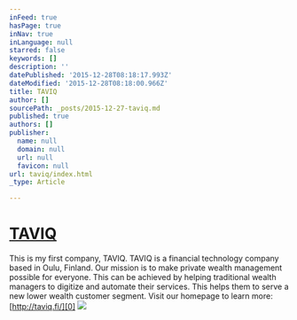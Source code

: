 ```yaml
---
inFeed: true
hasPage: true
inNav: true
inLanguage: null
starred: false
keywords: []
description: ''
datePublished: '2015-12-28T08:18:17.993Z'
dateModified: '2015-12-28T08:18:00.966Z'
title: TAVIQ
author: []
sourcePath: _posts/2015-12-27-taviq.md
published: true
authors: []
publisher:
  name: null
  domain: null
  url: null
  favicon: null
url: taviq/index.html
_type: Article

---
```

# [TAVIQ][0]

This is my first company, TAVIQ. TAVIQ is a financial technology company based in Oulu, Finland. Our mission is to make private wealth management possible for everyone. This can be achieved by helping traditional wealth managers to digitize and automate their services. This helps them to serve a new lower wealth customer segment. Visit our homepage to learn more: [http://taviq.fi/][0]
![](https://the-grid-user-content.s3-us-west-2.amazonaws.com/151b6c33-77c3-49db-b8f4-b5cffb9ea860.jpg)

[0]: http://taviq.fi/